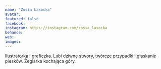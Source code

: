 ```yaml
---
name: "Zosia Lasocka"
avatar: 
featured: false
facebook: 
instagram: https://instagram.com/zosia_lasocka
behance: 
web:
images:
---
```

Ilustratorka i graficzka. Lubi dziwne stwory, twórcze przypadki i głaskanie piesków. Żeglarka kochająca góry.
